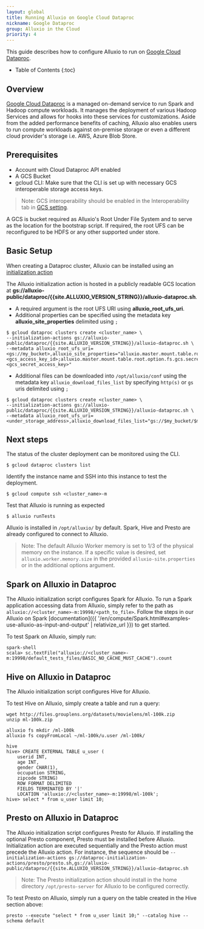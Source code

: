 ```yaml
---
layout: global
title: Running Alluxio on Google Cloud Dataproc
nickname: Google Dataproc
group: Alluxio in the Cloud
priority: 4
---
```


This guide describes how to configure Alluxio to run on [Google Cloud Dataproc](https://cloud.google.com/dataproc).

* Table of Contents
{:toc}

## Overview

[Google Cloud Dataproc](https://cloud.google.com/dataproc) is a managed on-demand service to run
Spark and Hadoop compute workloads.
It manages the deployment of various Hadoop Services and allows for hooks into these services for
customizations.
Aside from the added performance benefits of caching, Alluxio also enables users to run compute 
workloads against on-premise storage or even a different cloud provider's storage i.e. AWS, Azure
Blob Store.

## Prerequisites

* Account with Cloud Dataproc API enabled
* A GCS Bucket
* gcloud CLI: Make sure that the CLI is set up with necessary GCS interoperable storage access keys.
> Note: GCS interoperability should be enabled in the Interoperability tab in
> [GCS setting](https://console.cloud.google.com/storage/settings).

A GCS is bucket required as Alluxio's Root Under File System and to serve as the location for the
bootstrap script.
If required, the root UFS can be reconfigured to be HDFS or any other supported under store.

## Basic Setup

When creating a Dataproc cluster, Alluxio can be installed using an
[initialization action](https://cloud.google.com/dataproc/docs/concepts/configuring-clusters/init-actions)

The Alluxio initialization action is hosted in a publicly readable
GCS location at **gs://alluxio-public/dataproc/{{site.ALLUXIO_VERSION_STRING}}/alluxio-dataproc.sh**.
* A required argument is the root UFS URI using **alluxio_root_ufs_uri**.
* Additional properties can be specified using the metadata key **alluxio_site_properties** delimited
using `;`
```console
$ gcloud dataproc clusters create <cluster_name> \
--initialization-actions gs://alluxio-public/dataproc/{{site.ALLUXIO_VERSION_STRING}}/alluxio-dataproc.sh \
--metadata alluxio_root_ufs_uri=<gs://my_bucket>,alluxio_site_properties="alluxio.master.mount.table.root.option.fs.gcs.accessKeyId=<gcs_access_key_id>;alluxio.master.mount.table.root.option.fs.gcs.secretAccessKey=<gcs_secret_access_key>"
```
* Additional files can be downloaded into `/opt/alluxio/conf` using the metadata key `alluxio_download_files_list` by specifying `http(s)` or `gs` uris delimited using `;`
```console
$ gcloud dataproc clusters create <cluster_name> \
--initialization-actions gs://alluxio-public/dataproc/{{site.ALLUXIO_VERSION_STRING}}/alluxio-dataproc.sh \
--metadata alluxio_root_ufs_uri=<under_storage_address>,alluxio_download_files_list="gs://$my_bucket/$my_file;https://$server/$file"
```

## Next steps
The status of the cluster deployment can be monitored using the CLI.
```console
$ gcloud dataproc clusters list
```
Identify the instance name and SSH into this instance to test the deployment.
```console
$ gcloud compute ssh <cluster_name>-m
```
Test that Alluxio is running as expected
```console
$ alluxio runTests
```

Alluxio is installed in `/opt/alluxio/` by default.
Spark, Hive and Presto are already configured to connect to Alluxio.

> Note: The default Alluxio Worker memory is set to 1/3 of the physical memory on the instance.
> If a specific value is desired, set `alluxio.worker.memory.size` in the provided
> `alluxio-site.properties` or in the additional options argument.

## Spark on Alluxio in Dataproc

The Alluxio initialization script configures Spark for Alluxio.
To run a Spark application accessing data from Alluxio, simply refer to the path as
`alluxio://<cluster_name>-m:19998/<path_to_file>`.
Follow the steps in our Alluxio on Spark
[documentation]({{ '/en/compute/Spark.html#examples-use-alluxio-as-input-and-output' | relativize_url }})
to get started.

To test Spark on Alluxio, simply run:
```console
spark-shell
scala> sc.textFile("alluxio://<cluster_name>-m:19998/default_tests_files/BASIC_NO_CACHE_MUST_CACHE").count
```

## Hive  on Alluxio in Dataproc

The Alluxio initialization script configures Hive for Alluxio.

To test Hive on Alluxio, simply create a table and run a query:
```console
wget http://files.grouplens.org/datasets/movielens/ml-100k.zip
unzip ml-100k.zip

alluxio fs mkdir /ml-100k
alluxio fs copyFromLocal ~/ml-100k/u.user /ml-100k/

hive
hive> CREATE EXTERNAL TABLE u_user (
    userid INT,
    age INT,
    gender CHAR(1),
    occupation STRING,
    zipcode STRING)
    ROW FORMAT DELIMITED
    FIELDS TERMINATED BY '|'
    LOCATION 'alluxio://<cluster_name>-m:19998/ml-100k';
hive> select * from u_user limit 10;
```

## Presto on Alluxio in Dataproc

The Alluxio initialization script configures Presto for Alluxio.
If installing the optional Presto component, Presto must be installed before Alluxio.
Initialization action are executed sequentially and the Presto action must precede the Alluxio action.
For instance, the sequence should be
`--initialization-actions gs://dataproc-initialization-actions/presto/presto.sh,gs://alluxio-public/dataproc/{{site.ALLUXIO_VERSION_STRING}}/alluxio-dataproc.sh`
> Note: The Presto initialization action should install in the home directory `/opt/presto-server`
> for Alluxio to be configured correctly.

To test Presto on Alluxio, simply run a query on the table created in the Hive section above:
```console
presto --execute "select * from u_user limit 10;" --catalog hive --schema default
```
